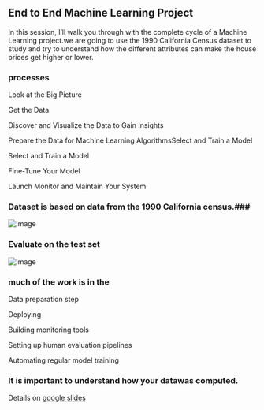 ## End to End Machine Learning Project ##

In this session, I’ll walk you through with the complete cycle of a Machine Learning project.we are going to use the 1990 California Census dataset to study and try to understand how the different attributes can make the house prices get higher or lower. 

### processes ###
Look at the Big Picture 

Get the Data

Discover and Visualize the Data to Gain Insights

Prepare the Data for Machine Learning AlgorithmsSelect and Train a Model  

Select and Train a Model

Fine-Tune Your Model

Launch Monitor and Maintain Your System  


### Dataset is based on data from the 1990 California census.###
![image](https://user-images.githubusercontent.com/55336314/186586086-ba51ef2a-1c11-423b-a62e-44f8c5821e25.png)

### Evaluate on the test set
![image](https://user-images.githubusercontent.com/55336314/186596586-92981a65-e4eb-435e-bb4b-bd524ce07a3d.png)

### much of the work is in the ###
Data preparation step

Deploying

Building monitoring tools

Setting up human evaluation pipelines 

Automating regular model training

### It is important to understand how your datawas computed.


Details on [google slides](https://docs.google.com/presentation/d/1ig26fcddLXHQNdbC1rNxheb_8D2kprYPfEMfnctomrM/edit?usp=sharing)
